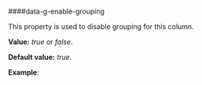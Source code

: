 ﻿####data-g-enable-grouping

This property is used to disable grouping for this column.

**Value:** *true* or *false*.

**Default value:** *true*.

**Example**:
<!--Start the highlighter-->
<pre class="brush: html">
	<column data-g-member="Name" data-g-enable-grouping = "false"> </column>
</pre>
##### 
<script type="text/javascript">
    SyntaxHighlighter.highlight();
</script>